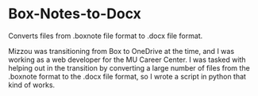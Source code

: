 # Box-Notes-to-Docx
Converts files from .boxnote file format to .docx file format.

Mizzou was transitioning from Box to OneDrive at the time, and I was working as a web developer for the MU Career Center. I was tasked with helping out
in the transition by converting a large number of files from the .boxnote format to the .docx file format, so I wrote a script in python that kind of works.
